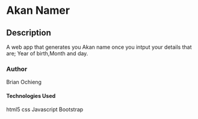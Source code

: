 # Akan Namer
 
## Description
 A web app that generates you Akan name once you intput your details that are; Year of birth,Month and day.

### Author
 Brian Ochieng 
 
#### Technologies Used
 html5
 css
 Javascript
 Bootstrap





